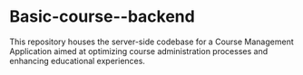 # Basic-course--backend
This repository houses the server-side codebase for a Course Management Application aimed at optimizing course administration processes and enhancing educational experiences.
